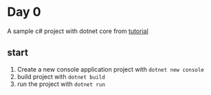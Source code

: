 # Day 0

A sample c# project with dotnet core from [tutorial](https://docs.microsoft.com/en-us/dotnet/core/tutorials/using-with-xplat-cli)

## start

1. Create a new console application project with `dotnet new console`
1. build project with `dotnet build`
1. run the project with `dotnet run`
